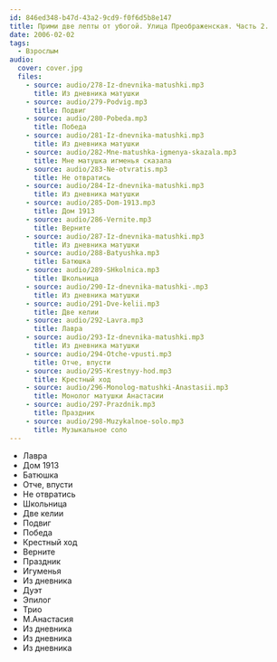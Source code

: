 ```yaml
---
id: 846ed348-b47d-43a2-9cd9-f0f6d5b8e147
title: Прими две лепты от убогой. Улица Преображенская. Часть 2.
date: 2006-02-02
tags:
  - Взрослым
audio:
  cover: cover.jpg
  files:
    - source: audio/278-Iz-dnevnika-matushki.mp3
      title: Из дневника матушки
    - source: audio/279-Podvig.mp3
      title: Подвиг
    - source: audio/280-Pobeda.mp3
      title: Победа
    - source: audio/281-Iz-dnevnika-matushki.mp3
      title: Из дневника матушки
    - source: audio/282-Mne-matushka-igmenya-skazala.mp3
      title: Мне матушка игменья сказала
    - source: audio/283-Ne-otvratis.mp3
      title: Не отвратись
    - source: audio/284-Iz-dnevnika-matushki.mp3
      title: Из дневника матушки
    - source: audio/285-Dom-1913.mp3
      title: Дом 1913
    - source: audio/286-Vernite.mp3
      title: Верните
    - source: audio/287-Iz-dnevnika-matushki.mp3
      title: Из дневника матушки
    - source: audio/288-Batyushka.mp3
      title: Батюшка
    - source: audio/289-SHkolnica.mp3
      title: Школьница
    - source: audio/290-Iz-dnevnika-matushki-.mp3
      title: Из дневника матушки 
    - source: audio/291-Dve-kelii.mp3
      title: Две келии
    - source: audio/292-Lavra.mp3
      title: Лавра
    - source: audio/293-Iz-dnevnika-matushki.mp3
      title: Из дневника матушки
    - source: audio/294-Otche-vpusti.mp3
      title: Отче, впусти
    - source: audio/295-Krestnyy-hod.mp3
      title: Крестный ход
    - source: audio/296-Monolog-matushki-Anastasii.mp3
      title: Монолог матушки Анастасии
    - source: audio/297-Prazdnik.mp3
      title: Праздник
    - source: audio/298-Muzykalnoe-solo.mp3
      title: Музыкальное соло
---
```


- Лавра
- Дом 1913
- Батюшка
- Отче, впусти
- Не отвратись
- Школьница
- Две келии
- Подвиг
- Победа
- Крестный ход
- Верните
- Праздник
- Игуменья
- Из дневника
- Дуэт
- Эпилог
- Трио
- М.Анастасия
- Из дневника
- Из дневника
- Из дневника